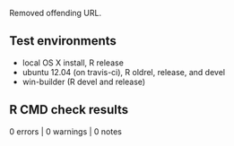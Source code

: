 
Removed offending URL.

## Test environments

* local OS X install, R release
* ubuntu 12.04 (on travis-ci), R oldrel, release, and devel
* win-builder (R devel and release)


## R CMD check results

0 errors | 0 warnings | 0 notes
